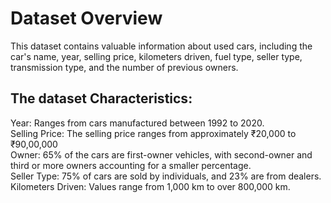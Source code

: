 # Dataset Overview
 This dataset contains valuable information about used cars, including the car's name, year, selling price, kilometers driven, fuel type, seller type, transmission type, and the number of previous owners.
 ## The dataset Characteristics:<br>

 Year: Ranges from cars manufactured between 1992 to 2020. <br>
 Selling Price: The selling price ranges from approximately ₹20,000 to ₹90,00,000 <br>
 Owner: 65% of the cars are first-owner vehicles, with second-owner and third or more owners accounting for a smaller percentage. <br>
 Seller Type: 75% of cars are sold by individuals, and 23% are from dealers.<br>
 Kilometers Driven: Values range from 1,000 km to over 800,000 km.<br>
 
 
 
 

